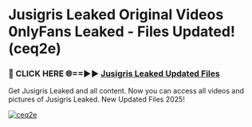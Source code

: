 # Jusigris Leaked Original Videos 0nlyFans Leaked - Files Updated! (ceq2e)

<h3>🔴 CLICK HERE 🌐==►► <a href="https://tinyurl.com/2wckxsce" rel="nofollow">Jusigris Leaked Updated Files</a></h3>

Get Jusigris Leaked and all content. Now you can access all videos and pictures of Jusigris Leaked. New Updated Files 2025!

[![ceq2e](https://i.imgur.com/AFduVYN.gif)](https://tinyurl.com/2wckxsce)
